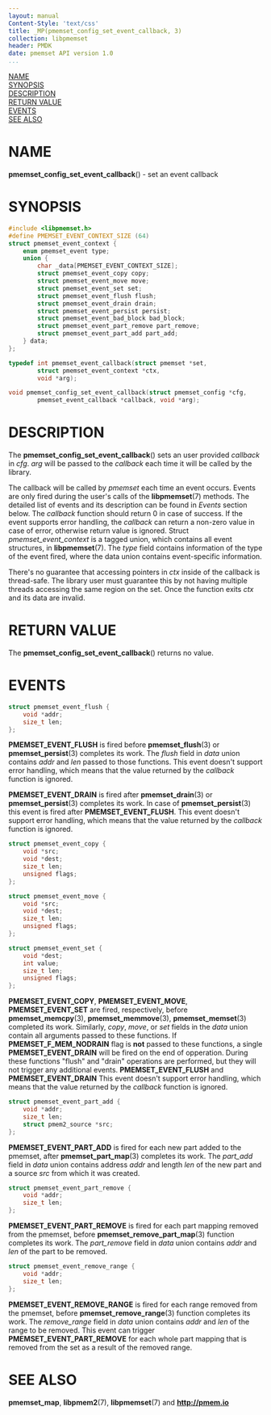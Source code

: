 ```yaml
---
layout: manual
Content-Style: 'text/css'
title: _MP(pmemset_config_set_event_callback, 3)
collection: libpmemset
header: PMDK
date: pmemset API version 1.0
...
```


[comment]: <> (SPDX-License-Identifier: BSD-3-Clause)
[comment]: <> (Copyright 2021, Intel Corporation)

[comment]: <> (pmemset_config_set_event_callback.3 -- man page for pmemset_config_set_event_callback)

[NAME](#name)<br />
[SYNOPSIS](#synopsis)<br />
[DESCRIPTION](#description)<br />
[RETURN VALUE](#return-value)<br />
[EVENTS](#events)<br />
[SEE ALSO](#see-also)<br />

# NAME #

**pmemset_config_set_event_callback**() - set an event callback

# SYNOPSIS #

```c
#include <libpmemset.h>
#define PMEMSET_EVENT_CONTEXT_SIZE (64)
struct pmemset_event_context {
	enum pmemset_event type;
	union {
		char _data[PMEMSET_EVENT_CONTEXT_SIZE];
		struct pmemset_event_copy copy;
		struct pmemset_event_move move;
		struct pmemset_event_set set;
		struct pmemset_event_flush flush;
		struct pmemset_event_drain drain;
		struct pmemset_event_persist persist;
		struct pmemset_event_bad_block bad_block;
		struct pmemset_event_part_remove part_remove;
		struct pmemset_event_part_add part_add;
	} data;
};

typedef int pmemset_event_callback(struct pmemset *set,
        struct pmemset_event_context *ctx,
        void *arg);

void pmemset_config_set_event_callback(struct pmemset_config *cfg,
		pmemset_event_callback *callback, void *arg);

```

# DESCRIPTION #

The **pmemset_config_set_event_callback**() sets an user provided *callback* in *cfg*.
*arg* will be passed to the *callback* each time it will be called by the library.

The callback will be called by *pmemset* each time an event occurs.
Events are only fired during the user's calls of the **libpmemset**(7) methods.
The detailed list of events and its description can be found in *Events* section below.
The *callback* function should return 0 in case of success.
If the event supports error handling, the *callback* can return a non-zero value in case of error,
otherwise return value is ignored.
Struct *pmemset_event_context* is a tagged union, which contains all event structures, in **libpmemset**(7).
The *type* field contains information of the type of the event fired,
where the data union contains event-specific information.

There's no guarantee that accessing pointers in *ctx* inside of the callback is thread-safe.
The library user must guarantee this by not having multiple threads accessing the same region on the set.
Once the function exits *ctx* and its data are invalid.

# RETURN VALUE #

The **pmemset_config_set_event_callback**() returns no value.

# EVENTS #

```c
struct pmemset_event_flush {
	void *addr;
	size_t len;
};
```
**PMEMSET_EVENT_FLUSH** is fired before **pmemset_flush**(3) or **pmemset_persist**(3) completes its work.
The *flush* field in *data* union contains *addr* and *len* passed to those functions.
This event doesn't support error handling, which means that the value returned by the *callback* function is ignored.

**PMEMSET_EVENT_DRAIN** is fired after **pmemset_drain**(3) or **pmemset_persist**(3) completes its work.
In case of **pmemset_persist**(3) this event is fired after **PMEMSET_EVENT_FLUSH**.
This event doesn't support error handling, which means that the value returned by the *callback* function is ignored.

```c
struct pmemset_event_copy {
	void *src;
	void *dest;
	size_t len;
	unsigned flags;
};

struct pmemset_event_move {
	void *src;
	void *dest;
	size_t len;
	unsigned flags;
};

struct pmemset_event_set {
	void *dest;
	int value;
	size_t len;
	unsigned flags;
};
```
**PMEMSET_EVENT_COPY**, **PMEMSET_EVENT_MOVE**, **PMEMSET_EVENT_SET** are fired, respectively,
before **pmemset_memcpy**(3), **pmemset_memmove**(3), **pmemset_memset**(3) completed its work.
Similarly, *copy*, *move*, or *set* fields in the *data* union contain all arguments passed to these functions.
If **PMEMSET_F_MEM_NODRAIN** flag is **not** passed to these functions, a single **PMEMSET_EVENT_DRAIN**
will be fired on the end of opperation.
During these functions "flush" and "drain" operations are performed,
but they will not trigger any additional events.
**PMEMSET_EVENT_FLUSH** and **PMEMSET_EVENT_DRAIN**
This event doesn't support error handling, which means that the value returned by the *callback* function is ignored.

```c
struct pmemset_event_part_add {
	void *addr;
	size_t len;
	struct pmem2_source *src;
};
```

**PMEMSET_EVENT_PART_ADD** is fired for each new part added to the pmemset,
after **pmemset_part_map**(3) completes its work. The *part_add* field in *data* union
contains address *addr* and length *len* of the new part and a source *src* from which
it was created.

```c
struct pmemset_event_part_remove {
	void *addr;
	size_t len;
};
```

**PMEMSET_EVENT_PART_REMOVE** is fired for each part mapping removed from the
pmemset, before **pmemset_remove_part_map**(3) function completes its work. The *part_remove*
field in *data* union contains *addr* and *len* of the part to be removed.

```c
struct pmemset_event_remove_range {
	void *addr;
	size_t len;
};
```

**PMEMSET_EVENT_REMOVE_RANGE** is fired for each range removed from the pmemset,
before **pmemset_remove_range**(3) function completes its work. The *remove_range*
field in *data* union contains *addr* and *len* of the range to be removed.
This event can trigger **PMEMSET_EVENT_PART_REMOVE** for each whole part mapping
that is removed from the set as a result of the removed range.

# SEE ALSO #

**pmemset_map**, **libpmem2**(7),
**libpmemset**(7) and **<http://pmem.io>**

